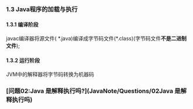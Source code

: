 ### 1.3 Java程序的加载与执行

#### 1.3.1 编译阶段

javac编译器将源文件( \*.java)编译成字节码文件(\*.class)(字节码文件**不是二进制文件**);

#### 1.3.2 运行阶段

JVM中的解释器将字节码转换为机器码





### [问题02:Java 是解释执行吗?](JavaNote/Questions/02Java 是解释执行吗)
